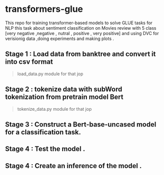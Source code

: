 # transformers-glue
This repo for training transformer-based models to solve GLUE tasks for NLP 
this task about sentiment classification on Movies review with 5 class [very negative ,negative , nutral , positive , very positive] and using DVC for verisionig data ,doing experiments and making plots .

## Stage 1 : Load data from banktree and convert it into csv format
> load_data.py module for that jop 

## Stage 2 : tokenize data with subWord tokenization from pretrain model Bert
> tokenize_data.py module for that jop

## Stage 3 : Construct a Bert-base-uncased model for a classification task.

## Stage 4 : Test the model .

## Stage 4 : Create an inference of the model .



